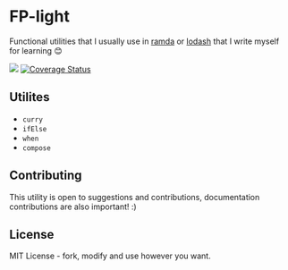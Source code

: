 # FP-light
Functional utilities that I usually use in [ramda](https://ramdajs.com/) or [lodash](https://github.com/lodash/lodash/wiki/FP-Guide) that I write myself for learning :blush:

![](https://github.com/joshuaalpuerto/fp-light/workflows/Node%20CI/badge.svg)
[![Coverage Status](https://coveralls.io/repos/github/joshuaalpuerto/fp-light/badge.svg?branch=master)](https://coveralls.io/github/joshuaalpuerto/fp-light?branch=master)

## Utilites
- `curry`
- `ifElse`
- `when`
- `compose` 

## Contributing

This utility is open to suggestions and contributions, documentation contributions are also important! :)

## License
MIT License - fork, modify and use however you want.